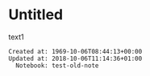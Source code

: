 # Untitled



text1

    Created at: 1969-10-06T08:44:13+00:00
    Updated at: 2018-10-06T11:14:36+01:00
      Notebook: test-old-note
